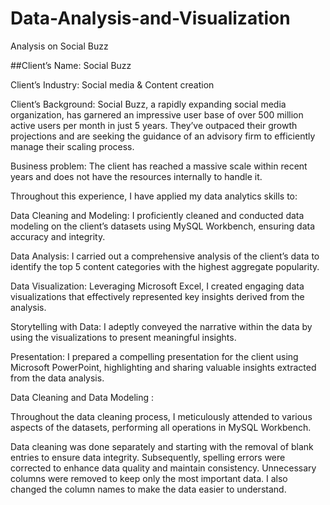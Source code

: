 # Data-Analysis-and-Visualization
Analysis on Social Buzz

##Client’s Name: Social Buzz

Client’s Industry: Social media & Content creation

Client’s Background: Social Buzz, a rapidly expanding social media organization, has garnered an impressive user base of over 500 million active users per month in just 5 years. They’ve outpaced their growth projections and are seeking the guidance of an advisory firm to efficiently manage their scaling process.

Business problem: The client has reached a massive scale within recent years and does not have the resources internally to handle it.

Throughout this experience, I have applied my data analytics skills to:

Data Cleaning and Modeling: I proficiently cleaned and conducted data modeling on the client’s datasets using MySQL Workbench, ensuring data accuracy and integrity.

Data Analysis: I carried out a comprehensive analysis of the client’s data to identify the top 5 content categories with the highest aggregate popularity.

Data Visualization: Leveraging Microsoft Excel, I created engaging data visualizations that effectively represented key insights derived from the analysis.

Storytelling with Data: I adeptly conveyed the narrative within the data by using the visualizations to present meaningful insights.

Presentation: I prepared a compelling presentation for the client using Microsoft PowerPoint, highlighting and sharing valuable insights extracted from the data analysis.

Data Cleaning and Data Modeling :

Throughout the data cleaning process, I meticulously attended to various aspects of the datasets, performing all operations in MySQL Workbench.

Data cleaning was done separately and starting with the removal of blank entries to ensure data integrity. Subsequently, spelling errors were corrected to enhance data quality and maintain consistency. Unnecessary columns were removed to keep only the most important data. I also changed the column names to make the data easier to understand.
